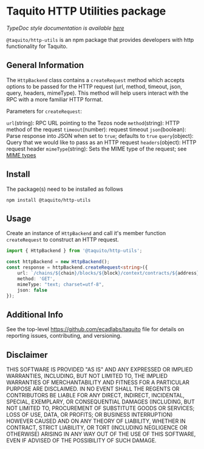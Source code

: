 # Taquito HTTP Utilities package
*TypeDoc style documentation is available [here](https://taquito.io/typedoc/modules/_taquito_http_utils.html)*

`@taquito/http-utils` is an npm package that provides developers with http functionality for Taquito.

## General Information

The `HttpBackend` class contains a `createRequest` method which accepts options to be passed for the HTTP request (url, method, timeout, json, query, headers, mimeType). This method will help users interact with the RPC with a more familiar HTTP format.

Parameters for `createRequest`:

`url`(string): RPC URL pointing to the Tezos node 
`method`(string): HTTP method of the request
`timeout`(number): request timeout 
`json`(boolean): Parse response into JSON when set to `true`; defaults to `true`
`query`(object): Query that we would like to pass as an HTTP request
`headers`(object): HTTP request header 
`mimeType`(string): Sets the MIME type of the request; see [MIME types](https://developer.mozilla.org/en-US/docs/Web/HTTP/Basics_of_HTTP/MIME_types)


## Install
The package(s) need to be installed as follows
```
npm install @taquito/http-utils
```

## Usage
Create an instance of `HttpBackend` and call it's member function `createRequest` to construct an HTTP request. 
```ts
import { HttpBackend } from '@taquito/http-utils';

const httpBackend = new HttpBackend();
const response = httpBackend.createRequest<string>({
    url: `/chains/${chain}/blocks/${block}/context/contracts/${address}/script`,
    method: 'GET',
    mimeType: "text; charset=utf-8",
    json: false
});

```

## Additional Info
See the top-level https://github.com/ecadlabs/taquito file for details on reporting issues, contributing, and versioning.


## Disclaimer

THIS SOFTWARE IS PROVIDED "AS IS" AND ANY EXPRESSED OR IMPLIED WARRANTIES, INCLUDING, BUT NOT LIMITED TO, THE IMPLIED WARRANTIES OF MERCHANTABILITY AND FITNESS FOR A PARTICULAR PURPOSE ARE DISCLAIMED. IN NO EVENT SHALL THE REGENTS OR CONTRIBUTORS BE LIABLE FOR ANY DIRECT, INDIRECT, INCIDENTAL, SPECIAL, EXEMPLARY, OR CONSEQUENTIAL DAMAGES (INCLUDING, BUT NOT LIMITED TO, PROCUREMENT OF SUBSTITUTE GOODS OR SERVICES; LOSS OF USE, DATA, OR PROFITS; OR BUSINESS INTERRUPTION) HOWEVER CAUSED AND ON ANY THEORY OF LIABILITY, WHETHER IN CONTRACT, STRICT LIABILITY, OR TORT (INCLUDING NEGLIGENCE OR OTHERWISE) ARISING IN ANY WAY OUT OF THE USE OF THIS SOFTWARE, EVEN IF ADVISED OF THE POSSIBILITY OF SUCH DAMAGE.
